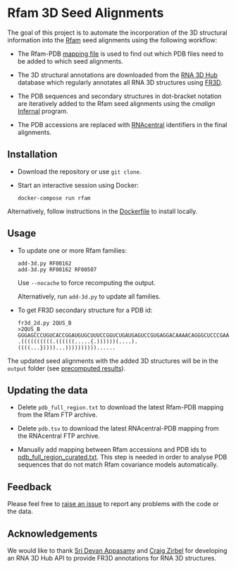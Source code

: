 # Rfam 3D Seed Alignments

The goal of this project is to automate the incorporation of the 3D structural information into the [Rfam](https://rfam.org) seed alignments using the following workflow:

- The Rfam-PDB [mapping file](./pdb_full_region.txt) is used to find out which PDB files need to be added to which seed alignments.

- The 3D structural annotations are downloaded from the [RNA 3D Hub](http://rna.bgsu.edu/rna3dhub) database which regularly annotates all RNA 3D structures using [FR3D](http://rna.bgsu.edu/FR3D).

- The PDB sequences and secondary structures in dot-bracket notation are iteratively added to the Rfam seed alignments using the _cmalign_ [Infernal](http://eddylab.org/Infernal) program.

- The PDB accessions are replaced with [RNAcentral](https://rnacentral.org) identifiers in the final alignments.

## Installation

- Download the repository or use `git clone`.

- Start an interactive session using Docker:

    ```
    docker-compose run rfam
    ```

Alternatively, follow instructions in the [Dockerfile](./Dockerfile) to install locally.

## Usage

- To update one or more Rfam families:

    ```
    add-3d.py RF00162
    add-3d.py RF00162 RF00507
    ```

    Use `--nocache` to force recomputing the output.

    Alternatively, run `add-3d.py` to update all families.

- To get FR3D secondary structure for a PDB id:

    ```
    fr3d_2d.py 2QUS_B
    >2QUS_B
    GGGAGCCCUGUCACCGGAUGUGCUUUCCGGUCUGAUGAGUCCGUGAGGACAAAACAGGGCUCCCGAAUU
    .((((((((((.((((((.....{.))))))(....).((((...}))))...))))))))))......
    ```

The updated seed alignments with the added 3D structures will be in the `output` folder (see [precomputed results](./data/output)).

## Updating the data

- Delete `pdb_full_region.txt` to download the latest Rfam-PDB mapping from the Rfam FTP archive.

- Delete `pdb.tsv` to download the latest RNAcentral-PDB mapping from the RNAcentral FTP archive.

- Manually add mapping between Rfam accessions and PDB ids to [pdb_full_region_curated.txt](./pdb_full_region_curated.txt). This step is needed in order to analyse PDB sequences that do not match Rfam covariance models automatically.

## Feedback

Please feel free to [raise an issue](https://github.com/Rfam/rfam-3d-seed-alignments/issues) to report any problems with the code or the data.

## Acknowledgements

We would like to thank [Sri Devan Appasamy](http://sridevan.me) and [Craig Zirbel](https://www.bgsu.edu/arts-and-sciences/mathematics-and-statistics/faculty-and-staff/craig-zirbel.html) for developing an RNA 3D Hub API to provide FR3D annotations for RNA 3D structures.
